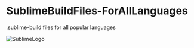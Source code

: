 # SublimeBuildFiles-ForAllLanguages
.sublime-build files for all popular languages

<img src="https://upload.wikimedia.org/wikipedia/en/d/d2/Sublime_Text_3_logo.png" alt="SublimeLogo">
